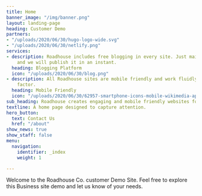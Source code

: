 ```yaml
---
title: Home
banner_image: "/img/banner.png"
layout: landing-page
heading: Customer Demo
partners:
- "/uploads/2020/06/30/hugo-logo-wide.svg"
- "/uploads/2020/06/30/netlify.png"
services:
- description: Roadhouse includes free blogging in every site. Just mail us your blog
    and we will publish it in an instant.
  heading: Blogging Platform
  icon: "/uploads/2020/06/30/blog.png"
- description: All Roadhouse sites are mobile friendly and work fluidly on any form
    factor.
  heading: Mobile Friendly
  icon: "/uploads/2020/06/30/62957-smartphone-icons-mobile-wikimedia-app-commons-file_mobile.png"
sub_heading: Roadhouse creates engaging and mobile friendly websites for your business.
textline: A home page designed to capture attention.
hero_button:
  text: Contact Us
  href: "/about"
show_news: true
show_staff: false
menu:
  navigation:
    identifier: _index
    weight: 1

---
```

Welcome to the Roadhouse Co. customer Demo Site. Feel free to explore this Business site demo and let us know of your needs.